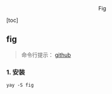 <center>Fig</center>









[toc]



## fig

>  命令行提示： [github](https://github.com/withfig/fig)









### 1. 安装

```shell
yay -S fig
```

